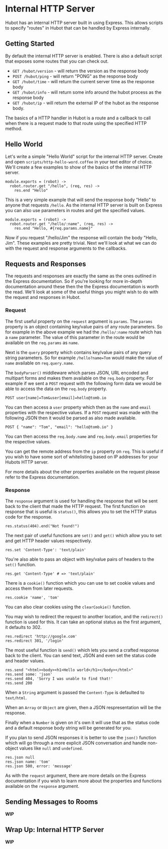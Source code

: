 # Internal HTTP Server

Hubot has an internal HTTP server built in using Express. This allows scripts to
specify "routes" in Hubot that can be handled by Express internally.

## Getting Started

By default the internal HTTP server is enabled. There is also a default script
that exposes some routes that you can check out.

  * `GET /hubot/version` - will return the version as the response body
  * `POST /hubot/ping` - will return "PONG" as the response body
  * `GET /hubot/time` - will return the current server time as the response body
  * `GET /hubot/info` - will return some info around the hubot process as the
    response body
  * `GET /hubot/ip` - will return the external IP of the hubot as the response
    body.

The basics of a HTTP handler in Hubot is a route and a callback to call when
there is a request made to that route using the specified HTTP method.

## Hello World

Let's write a simple "Hello World" script for the internal HTTP server. Create
and open `scripts/http-hello-word.coffee` in your text editor of choice. We'll
create a few examples to show of the basics of the internal HTTP server.

    module.exports = (robot) ->
      robot.router.get "/hello", (req, res) ->
        res.end "Hello"

This is a very simple example that will send the response body "Hello" to anyone
that requests `/hello`. As the internal HTTP server is built on Express you can
also use parameters in routes and get the specified values.

    module.exports = (robot) ->
      robot.router.get "/hello/:name", (req, res) ->
        res.end "Hello, #{req.params.name}"

Now if you request "/hello/Jim" the response will contain the body "Hello, Jim".
These examples are pretty trivial. Next we'll look at what we can do with the
request and response arguments to the callbacks.

## Requests and Responses

The requests and responses are exactly the same as the ones outlined in the
Express documentation. So if you're looking for more in-depth documentation
around these then the the Express documentation is worth the read. We'll look at
some of the useful things you might wish to do with the request and responses in
Hubot.

### Request

The first useful property on the `request` argument is `params`. The `params`
property is an object containing key/value pairs of any route parameters. So for
example in the above example we had the `/hello/:name` route which has a `name`
parameter. The value of this parameter in the route would be available on the
`req.params` as `name`.

Next is the `query` property which contains key/value pairs of any query string
parameters. So for example `/hello?name=Tom` would make the value of `name`
available on `req.query.name`.

The `bodyParser()` middleware which parses JSON, URL encoded and multipart forms
and makes them available on the `req.body` property. For example if we sent a
`POST` request with the following form data we would be able to access the data
on the `req.body` property.

    POST user[name]=Tom&user[email]=hello@tomb.io

You can then access a `user` property which then as the `name` and `email`
properties with the respective values. If a `POST` request was made with the
following JSON then it would be parsed as also made available.

    POST { "name": "Tom", "email": "hello@tomb.io" }

You can then access the `req.body.name` and `req.body.email` properties for the
respective values.

You can get the remote address from the `ip` property on `req`. This is useful
if you wish to have some sort of whitelisting based on IP addresses for your
Hubots HTTP server.

For more details about the other properties available on the request please
refer to the Express documentation.

### Response

The `response` argument is used for handling the response that will be sent back
to the client that made the HTTP request. The first function on response that is
useful is `status()`, this allows you to set the HTTP status code for the
response.

    res.status(404).end("Not found!")

The next pair of useful functions are `set()` and `get()` which allow you to set
and get HTTP header values respectively.

    res.set 'Content-Type': 'text/plain'

You're also able to pass an object with key/value pairs of headers to the
`set()` function.

    res.get 'Content-Type' # => 'text/plain'

There is a `cookie()` function which you can use to set cookie values and access
them from later requests.

    res.cookie 'name', 'tom'

You can also clear cookies using the `clearCookie()` function.

You may wish to redirect the request to another location, and the `redirect()`
function is used for this. It can take an optional status as the first
argument, it defaults to 302.

    res.redirect 'http://google.com'
    res.redirect 301, '/login'

The most useful function is `send()` which lets you send a crafted response back
to the client. You can send text, JSON and even set the status code and header
values.

    res.send "<html><body><h1>Hello world</h1></body></html>"
    res.send some: 'json'
    res.send 404, 'Sorry I was unable to find that!'
    res.send 200

When a `String` argument is passed the `Content-Type` is defaulted to
`text/html`.

When an `Array` or `Object` are given, then a JSON respresentation will be the
response.

Finally when a `Number` is given on it's own it will use that as the status code
and a default response body string will be generated for you.

If you plan to send JSON responses it is better to use the `json()` function
which will go through a more explicit JSON conversation and handle non-object
values like `null` and `undefined`.

    res.json null
    res.json name: 'tom'
    res.json 500, error: 'message'

As with the `request` argument, there are more details on the Express
documentation if you wish to learn more about the properties and functions
available on the `response` argument.

## Sending Messages to Rooms

**WIP**

## Wrap Up: Internal HTTP Server

**WIP**
